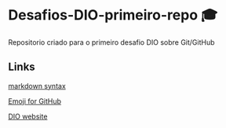 # Desafios-DIO-primeiro-repo :mortar_board:
Repositorio criado para o primeiro desafio DIO sobre Git/GitHub

## Links 
[markdown syntax](https://www.markdownguide.org/basic-syntax/)  

[Emoji for GitHub](https://dev.to/nikolab/complete-list-of-github-markdown-emoji-markup-5aia)  

[DIO website](https://web.dio.me/)  


